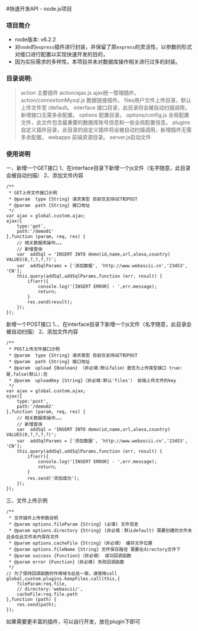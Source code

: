 #快速开发API - node.js项目
### 项目简介
* node版本: v6.2.2
* 对`node`的`express`插件进行封装，并保留了原`express`的灵活性，以参数的形式对接口进行配置以实现快速开发的目的，
* 因为实际需求的多样性，本项目并未对数据库操作相关进行过多的封装。

### 目录说明:
> action 主要插件
> action/ajax.js ajax统一管理插件。
> action/connextionMysql.js 数据链接插件。
> files用户文件上传目录，默认上传文件至 /default。
> interface 接口目录，此目录将会被自动扫描调用，新增接口无需多余配置。
> options 配置目录。
> options/config.js 全局配置文件，此文件包含最重要的数据库账号信息和一些全局配置信息。
> plugins 自定义插件目录，此目录的自定义插件将会被自动扫描调用，新增插件无需多余配置。
> webapps 前端资源目录。
> server.js启动文件

### 使用说明
一、新增一个GET接口
1、在interface目录下新增一个js文件（名字随意，此目录会被自动扫描）
2、添加文件内容

```
/**
 * GET上传文件接口示例
 * @param  type {String} 请求类型 目前仅支持GET和POST
 * @param  path {String} 接口地址
 */
var ajax = global.custom.ajax;
ajax({
    type:'get',
    path:'/demo01'
},function (param, req, res) {
    // 相关数据库操作。。。
    // 新增查询
    var  addSql = 'INSERT INTO demo(id,name,url,alexa,country) VALUES(0,?,?,?,?)';
    var  addSqlParams = ['添加数据', 'http://www.webascii.cn','23453', 'CN'];
    this.query(addSql,addSqlParams,function (err, result) {
        if(err){
            console.log('[INSERT ERROR] - ',err.message);
            return;
        }
        res.send(result);
    });
});
```
新增一个POST接口
1、、在interface目录下新增一个js文件（名字随意，此目录会被自动扫描）
2、添加文件内容

```
/**
 * POST上传文件接口示例
 * @param  type {String} 请求类型 目前仅支持GET和POST
 * @param  path {String} 接口地址
 * @param  upload {Boolean} （非必填:默认false）是否为上传类型接口 true:是,false(默认):否
 * @param  uploadKey {String}（非必填:默认'files'） 前端上传文件的key
 */
var ajax = global.custom.ajax;
ajax({
    type:'post',
    path:'/demo02'
},function (param, req, res) {
    // 相关数据库操作。。。
    // 新增查询
    var  addSql = 'INSERT INTO demo(id,name,url,alexa,country) VALUES(0,?,?,?,?)';
    var  addSqlParams = ['添加数据', 'http://www.webascii.cn','23453', 'CN'];
    this.query(addSql,addSqlParams,function (err, result) {
        if(err){
            console.log('[INSERT ERROR] - ',err.message);
            return;
        }
        res.send('添加成功');
    });
});
```
三、文件上传示例

```
/**
 * 文件插件上传参数说明
 * @param options.fileParam {String} (必填) 文件信息
 * @param options.directory {String} (非必填：默认default) 需要创建的文件夹且会在此文件夹内保存文件
 * @param options.cacheFile {String}（非必填） 缓存文件位置
 * @param options.fileName {String} 文件保存路径 需要在directory文件下
 * @param success {Function}（非必填） 成功回调函数
 * @param error {Function}（非必填) 失败回调函数
 */
// 为了保持回调函数的作用域与此处一致，请使用call
global.custom.plugins.keepFiles.call(this,{
    fileParam:req.file,
    // directory:'webascii/',
    cacheFile:req.file.path
},function (path) {
    res.send(path);
});
```
如果需要更丰富的插件，可以自行开发，放在plugin下即可


